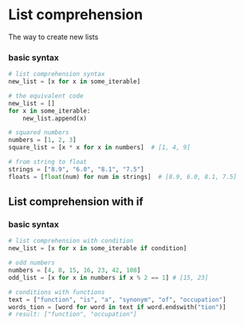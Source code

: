# List comprehension

The way to create new lists

### basic syntax

```python
# list comprehension syntax
new_list = [x for x in some_iterable]

# the equivalent code
new_list = []
for x in some_iterable:
    new_list.append(x)

# squared numbers
numbers = [1, 2, 3]
square_list = [x * x for x in numbers]  # [1, 4, 9]

# from string to float
strings = ["8.9", "6.0", "8.1", "7.5"]
floats = [float(num) for num in strings]  # [8.9, 6.0, 8.1, 7.5]
```

## List comprehension with if

### basic syntax

```python
# list comprehension with condition
new_list = [x for x in some_iterable if condition]

# odd numbers
numbers = [4, 8, 15, 16, 23, 42, 108]
odd_list = [x for x in numbers if x % 2 == 1] # [15, 23]

# conditions with functions
text = ["function", "is", "a", "synonym", "of", "occupation"]
words_tion = [word for word in text if word.endswith("tion")]
# result: ["function", "occupation"]
```
